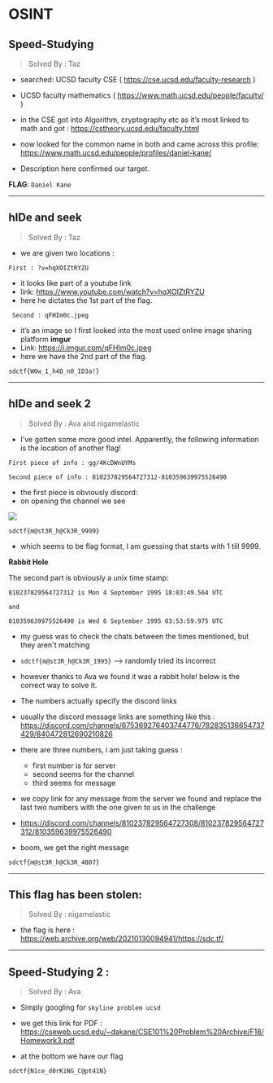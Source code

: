# OSINT

## Speed-Studying
> Solved By : Taz

* searched: UCSD faculty CSE ( https://cse.ucsd.edu/faculty-research )
* UCSD faculty mathematics ( https://www.math.ucsd.edu/people/faculty/ )
* in the CSE got into Algorithm, cryptography etc as it’s most linked to math and got
: https://cstheory.ucsd.edu/faculty.html

* now looked for the common name in both and came across this profile: 
https://www.math.ucsd.edu/people/profiles/daniel-kane/

* Description here confirmed our target.

**FLAG**: `Daniel Kane`

----------

## hIDe and seek
> Solved By : Taz

* we are given two locations :
```
First : ?v=hqXOIZtRYZU
```
* it looks like part of a youtube link 
* link: https://www.youtube.com/watch?v=hqXOIZtRYZU
* here he dictates the 1st part of the flag.
```
 Second : qFHIm0c.jpeg
```
* it’s an image so I first looked into the most used online image sharing platform **imgur**
* Link: https://i.imgur.com/qFHIm0c.jpeg
* here we have the 2nd part of the flag.
```
sdctf{W0w_1_h4D_n0_ID3a!}
```

----------

## hIDe and seek 2
> Solved By : Ava and nigamelastic

* I've gotten some more good intel. Apparently, the following information is the location of another flag!

```
First piece of info : gg/4KcDWnUYMs

Second piece of info : 810237829564727312-810359639975526490
```

* the first piece is obviously discord:
* on opening the channel we see

![](https://paper-attachments.dropbox.com/s_E1CDE00EEF36A360B08C6F7FBF981F7819B27F689743D6B8214DB48BA518E43A_1620452658182_image.png)

```
sdctf{m@st3R_h@Ck3R_9999}
```

* which seems to be flag format, I am guessing that starts with 1 till 9999.

**Rabbit Hole**

The second part is obviously a unix time stamp: 

```
810237829564727312 is Mon 4 September 1995 18:03:49.564 UTC

and

810359639975526490 is Wed 6 September 1995 03:53:59.975 UTC
```

* my guess was to check the chats between the times mentioned, but they aren't matching

* `sdctf{m@st3R_h@Ck3R_1995}` --> randomly tried its incorrect

* however thanks to Ava we found it was a rabbit hole! below is the correct way to solve it.

* The numbers actually specify the discord links
* usually the discord message links are something like this :
https://discord.com/channels/675369276403744776/782835136654737429/840472812690210826

* there are three numbers, i am just taking guess :
    * first number is for server
    * second seems for the channel 
    * third seems for message

* we copy link for any message from the server we found and replace the last two numbers with the one given to us in the challenge
* https://discord.com/channels/810237829564727308/810237829564727312/810359639975526490
* boom, we get the right message

```
sdctf{m@st3R_h@Ck3R_4807}
```

----------

## This flag has been stolen:
> Solved By : nigamelastic

* the flag is here : https://web.archive.org/web/20210130094941/https://sdc.tf/

----------

## Speed-Studying 2 :
> Solved By : Ava

* Simply googling for `skyline problem ucsd`
* we get this link for PDF :
https://cseweb.ucsd.edu/~dakane/CSE101%20Problem%20Archive/F18/Homework3.pdf

* at the bottom we have our flag

```
sdctf{N1ce_d0rKiNG_C@pt41N}
```